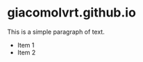 # giacomolvrt.github.io
<body>

<p>This is a simple paragraph of text.</p>
  <ul>
    <li>Item 1</li>
    <li>Item 2</li>
  </ul>
  
</body>
